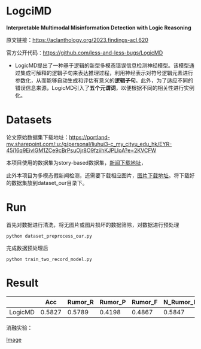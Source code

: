 # LogciMD
**Interpretable Multimodal Misinformation Detection with Logic Reasoning**

原文链接：https://aclanthology.org/2023.findings-acl.620

官方公开代码：https://github.com/less-and-less-bugs/LogicMD

* LogicMD提出了一种基于逻辑的新型多模态错误信息检测神经模型。该模型通过集成可解释的逻辑子句来表达推理过程，利用神经表示对符号逻辑元素进行参数化，从而能够自动生成和评估有意义的**逻辑子句**。此外，为了适应不同的错误信息来源，LogicMD引入了**五个元谓词**，以便根据不同的相关性进行实例化。

# Datasets

论文原始数据集下载地址：https://portland-my.sharepoint.com/:u:/g/personal/liuhui3-c_my_cityu_edu_hk/EYR-45i16q9EivlGM1ZCe9cBrPsuOjr8O9fziihKJPLIoA?e=2KVCFW

本项目使用的数据集为story-based数据集，[新闻下载地址](https://drive.google.com/drive/folders/1rLrh5x5UlYskfbhhVyz523MKgmCDyuX2)，

此外本项目为多模态假新闻检测，还需要下载相应图片，[图片下载地址](https://drive.google.com/drive/folders/11okt9IRDxXgfTr7Ae1wxl9CHZC1PphhC)。将下载好的数据集放到dataset_our目录下。

# Run

首先对数据进行清洗，将无图片或图片损坏的数据筛除，对数据进行预处理

```
python dataset_preprocess_our.py
```

完成数据预处理后

```
python train_two_record_model.py
```

# Result
|       |  Acc | Rumor_R | Rumor_P | Rumor_F | N_Rumor_R | N_Rumor_P | N_Rumor_F |
|-------|------|---------|---------|---------|-----------|-----------|-----------|
|LogicMD|0.5827|  0.5789 |  0.4198 |  0.4867 |	 0.5847  |	 0.7279  |	 0.6485  |

消融实验：

[Image](https://github.com/ml-master/LogicMD/blob/main/img/%E5%9B%BE%E7%89%871.png)
